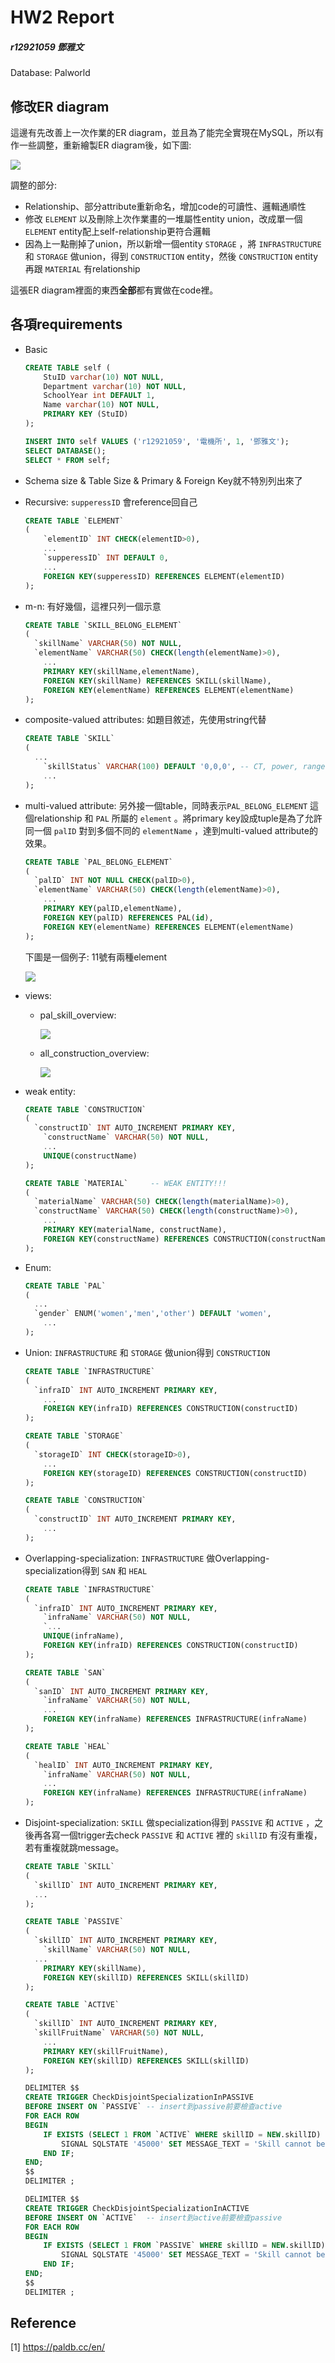 # HW2 Report

##### r12921059 鄧雅文



Database: Palworld

## 修改ER diagram

這邊有先改善上一次作業的ER diagram，並且為了能完全實現在MySQL，所以有作一些調整，重新繪製ER diagram後，如下圖:

![](C:\Users\betty\OneDrive\Desktop\graduate\course\SQL\hw2\Screenshot_1.png)



調整的部分:

* Relationship、部分attribute重新命名，增加code的可讀性、邏輯通順性
* 修改 ```ELEMENT``` 以及刪除上次作業畫的一堆屬性entity union，改成單一個 ```ELEMENT``` entity配上self-relationship更符合邏輯
* 因為上一點刪掉了union，所以新增一個entity ```STORAGE``` ，將 ```INFRASTRUCTURE``` 和 ```STORAGE``` 做union，得到 ```CONSTRUCTION``` entity，然後 ```CONSTRUCTION``` entity再跟 ```MATERIAL``` 有relationship

這張ER diagram裡面的東西**全部**都有實做在code裡。



## 各項requirements

* Basic

  ```sql
  CREATE TABLE self (
      StuID varchar(10) NOT NULL,
      Department varchar(10) NOT NULL,
      SchoolYear int DEFAULT 1,
      Name varchar(10) NOT NULL,
      PRIMARY KEY (StuID)
  );
  
  INSERT INTO self VALUES ('r12921059', '電機所', 1, '鄧雅文');
  SELECT DATABASE();
  SELECT * FROM self;
  ```

* Schema size & Table Size & Primary & Foreign Key就不特別列出來了

* Recursive: ```supperessID``` 會reference回自己

  ```SQl
  CREATE TABLE `ELEMENT`
  (
      `elementID` INT CHECK(elementID>0),
      ...
      `supperessID` INT DEFAULT 0,
      ...
      FOREIGN KEY(supperessID) REFERENCES ELEMENT(elementID)
  );
  ```

* m-n: 有好幾個，這裡只列一個示意

  ```SQL
  CREATE TABLE `SKILL_BELONG_ELEMENT`
  (
  	`skillName` VARCHAR(50) NOT NULL,
  	`elementName` VARCHAR(50) CHECK(length(elementName)>0), 
      ...
      PRIMARY KEY(skillName,elementName),
      FOREIGN KEY(skillName) REFERENCES SKILL(skillName),
      FOREIGN KEY(elementName) REFERENCES ELEMENT(elementName)
  );
  ```

* composite-valued attributes: 如題目敘述，先使用string代替

  ```SQL
  CREATE TABLE `SKILL`
  (	
  	...
      `skillStatus` VARCHAR(100) DEFAULT '0,0,0', -- CT, power, range
      ...
  );
  ```

* multi-valued attribute: 另外接一個table，同時表示```PAL_BELONG_ELEMENT``` 這個relationship 和 ```PAL``` 所屬的 ```element``` 。將primary key設成tuple是為了允許同一個 ```palID``` 對到多個不同的 ```elementName``` ，達到multi-valued attribute的效果。

  ```SQL
  CREATE TABLE `PAL_BELONG_ELEMENT`
  (
  	`palID` INT NOT NULL CHECK(palID>0),
  	`elementName` VARCHAR(50) CHECK(length(elementName)>0), 
      ...
      PRIMARY KEY(palID,elementName),
      FOREIGN KEY(palID) REFERENCES PAL(id),
      FOREIGN KEY(elementName) REFERENCES ELEMENT(elementName)
  );
  ```

  下圖是一個例子: 11號有兩種element

  <img src="C:\Users\betty\OneDrive\Desktop\graduate\course\SQL\hw2\Screenshot_2.png" style="zoom:100%;" />

* views:

  * pal_skill_overview:

    ![](C:\Users\betty\OneDrive\Desktop\graduate\course\SQL\hw2\Screenshot_3.png)

  * all_construction_overview:

    ![](C:\Users\betty\OneDrive\Desktop\graduate\course\SQL\hw2\Screenshot_4.png)

* weak entity: 

  ```SQL
  CREATE TABLE `CONSTRUCTION`
  (
  	`constructID` INT AUTO_INCREMENT PRIMARY KEY,
      `constructName` VARCHAR(50) NOT NULL,
      ...
      UNIQUE(constructName)
  );
  
  CREATE TABLE `MATERIAL`     -- WEAK ENTITY!!!
  (
  	`materialName` VARCHAR(50) CHECK(length(materialName)>0),
  	`constructName` VARCHAR(50) CHECK(length(constructName)>0),
      ...
      PRIMARY KEY(materialName, constructName),
      FOREIGN KEY(constructName) REFERENCES CONSTRUCTION(constructName)
  );
  ```

* Enum: 

  ```SQL
  CREATE TABLE `PAL`
  (
  	...
  	`gender` ENUM('women','men','other') DEFAULT 'women',
      ...
  );
  ```

* Union: ```INFRASTRUCTURE``` 和 ```STORAGE``` 做union得到 ```CONSTRUCTION``` 

  ```SQL
  CREATE TABLE `INFRASTRUCTURE`
  (
  	`infraID` INT AUTO_INCREMENT PRIMARY KEY,
      ...
      FOREIGN KEY(infraID) REFERENCES CONSTRUCTION(constructID)
  );
  
  CREATE TABLE `STORAGE`
  (
  	`storageID` INT CHECK(storageID>0),
      ...
      FOREIGN KEY(storageID) REFERENCES CONSTRUCTION(constructID)
  );
  
  CREATE TABLE `CONSTRUCTION`
  (
  	`constructID` INT AUTO_INCREMENT PRIMARY KEY,
      ...
  );
  ```

* Overlapping-specialization:  ```INFRASTRUCTURE``` 做Overlapping-specialization得到 ```SAN``` 和 ```HEAL```

  ```SQL
  CREATE TABLE `INFRASTRUCTURE`
  (
  	`infraID` INT AUTO_INCREMENT PRIMARY KEY,
      `infraName` VARCHAR(50) NOT NULL,
      `...
      UNIQUE(infraName),
      FOREIGN KEY(infraID) REFERENCES CONSTRUCTION(constructID)
  );
  
  CREATE TABLE `SAN`
  (
  	`sanID` INT AUTO_INCREMENT PRIMARY KEY,
      `infraName` VARCHAR(50) NOT NULL,
      ...
      FOREIGN KEY(infraName) REFERENCES INFRASTRUCTURE(infraName)
  );
  
  CREATE TABLE `HEAL`
  (
  	`healID` INT AUTO_INCREMENT PRIMARY KEY,
      `infraName` VARCHAR(50) NOT NULL,
      ...
      FOREIGN KEY(infraName) REFERENCES INFRASTRUCTURE(infraName)
  );
  ```

* Disjoint-specialization: ```SKILL``` 做specialization得到 ```PASSIVE``` 和 ```ACTIVE``` ，之後再各寫一個trigger去check ```PASSIVE``` 和 ```ACTIVE```  裡的 ```skillID``` 有沒有重複，若有重複就跳message。

  ```SQL
  CREATE TABLE `SKILL`
  (	
  	`skillID` INT AUTO_INCREMENT PRIMARY KEY,
  	...
  );
  
  CREATE TABLE `PASSIVE`
  (
  	`skillID` INT AUTO_INCREMENT PRIMARY KEY,
      `skillName` VARCHAR(50) NOT NULL,
  	...
      PRIMARY KEY(skillName),
      FOREIGN KEY(skillID) REFERENCES SKILL(skillID)
  );
  
  CREATE TABLE `ACTIVE`
  (	
  	`skillID` INT AUTO_INCREMENT PRIMARY KEY,
  	`skillFruitName` VARCHAR(50) NOT NULL,
      ...
      PRIMARY KEY(skillFruitName),
      FOREIGN KEY(skillID) REFERENCES SKILL(skillID)
  );
  
  DELIMITER $$
  CREATE TRIGGER CheckDisjointSpecializationInPASSIVE
  BEFORE INSERT ON `PASSIVE` -- insert到passive前要檢查active
  FOR EACH ROW
  BEGIN
      IF EXISTS (SELECT 1 FROM `ACTIVE` WHERE skillID = NEW.skillID) THEN
          SIGNAL SQLSTATE '45000' SET MESSAGE_TEXT = 'Skill cannot be both active and passive!';
      END IF;
  END;
  $$
  DELIMITER ;
  
  DELIMITER $$
  CREATE TRIGGER CheckDisjointSpecializationInACTIVE
  BEFORE INSERT ON `ACTIVE`  -- insert到active前要檢查passive
  FOR EACH ROW
  BEGIN
      IF EXISTS (SELECT 1 FROM `PASSIVE` WHERE skillID = NEW.skillID) THEN
          SIGNAL SQLSTATE '45000' SET MESSAGE_TEXT = 'Skill cannot be both active and passive!';
      END IF;
  END;
  $$
  DELIMITER ;
  
  ```

  

## Reference

[1] https://paldb.cc/en/
